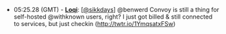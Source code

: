 * <a id="05:25.28">05:25.28 (GMT)</a> - __[Loqi](https://github.com/Loqi)__: [<a href="https://twitter.com/sikkdays">@sikkdays</a>] @benwerd  Convoy is still a thing for self-hosted @withknown users, right? I just got billed &amp; still connected to services, but just checkin (http://twtr.io/1YmqsatxFSw)
